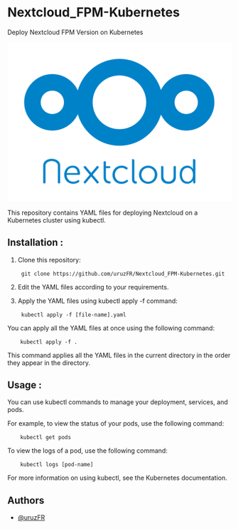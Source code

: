 # Nextcloud_FPM-Kubernetes
Deploy Nextcloud FPM Version on Kubernetes

![logo](/Images/Nextcloud_Logo.png )

This repository contains YAML files for deploying Nextcloud on a Kubernetes cluster using kubectl.

## Installation :

1. Clone this repository:

        git clone https://github.com/uruzFR/Nextcloud_FPM-Kubernetes.git
2. Edit the YAML files according to your requirements.

3. Apply the YAML files using kubectl apply -f command:

        kubectl apply -f [file-name].yaml
You can apply all the YAML files at once using the following command:

        kubectl apply -f .
This command applies all the YAML files in the current directory in the order they appear in the directory.

## Usage :

You can use kubectl commands to manage your deployment, services, and pods.

For example, to view the status of your pods, use the following command:

        kubectl get pods
To view the logs of a pod, use the following command:
       
        kubectl logs [pod-name]
For more information on using kubectl, see the Kubernetes documentation.

## Authors

- [@uruzFR](https://github.com/uruzFR)
